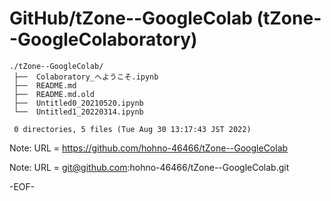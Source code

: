 # GitHub/tZone--GoogleColab (tZone--GoogleColaboratory)

    ./tZone--GoogleColab/
     ├──  Colaboratory_へようこそ.ipynb
     ├──  README.md
     ├──  README.md.old
     ├──  Untitled0_20210520.ipynb
     └──  Untitled1_20220314.ipynb
     
     0 directories, 5 files (Tue Aug 30 13:17:43 JST 2022)


Note: URL = https://github.com/hohno-46466/tZone--GoogleColab

Note: URL = git@github.com:hohno-46466/tZone--GoogleColab.git

-EOF-
